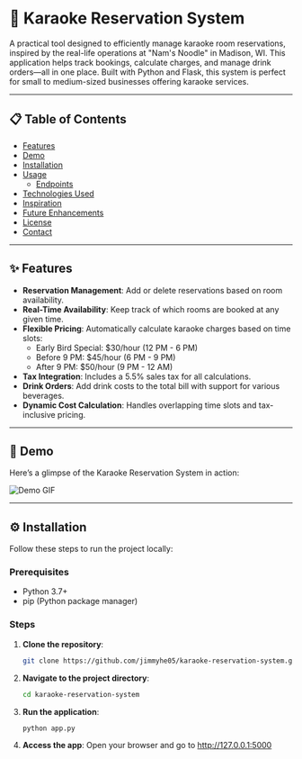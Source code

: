 # 🎤 Karaoke Reservation System

A practical tool designed to efficiently manage karaoke room reservations, inspired by the real-life operations at "Nam's Noodle" in Madison, WI. This application helps track bookings, calculate charges, and manage drink orders—all in one place. Built with Python and Flask, this system is perfect for small to medium-sized businesses offering karaoke services.

---

## 📋 Table of Contents

- [Features](#features)
- [Demo](#demo)
- [Installation](#installation)
- [Usage](#usage)
  - [Endpoints](#endpoints)
- [Technologies Used](#technologies-used)
- [Inspiration](#inspiration)
- [Future Enhancements](#future-enhancements)
- [License](#license)
- [Contact](#contact)

---

## ✨ Features

- **Reservation Management**: Add or delete reservations based on room availability.
- **Real-Time Availability**: Keep track of which rooms are booked at any given time.
- **Flexible Pricing**: Automatically calculate karaoke charges based on time slots:
  - Early Bird Special: $30/hour (12 PM - 6 PM)
  - Before 9 PM: $45/hour (6 PM - 9 PM)
  - After 9 PM: $50/hour (9 PM - 12 AM)
- **Tax Integration**: Includes a 5.5% sales tax for all calculations.
- **Drink Orders**: Add drink costs to the total bill with support for various beverages.
- **Dynamic Cost Calculation**: Handles overlapping time slots and tax-inclusive pricing.

---

## 🎥 Demo

Here’s a glimpse of the Karaoke Reservation System in action:

![Demo GIF](demo.gif)  
<!-- *(If the GIF isn’t loading, check out the [live demo](#))* -->

---

## ⚙️ Installation

Follow these steps to run the project locally:

### Prerequisites
- Python 3.7+
- pip (Python package manager)

### Steps

1. **Clone the repository**:
   ```bash
   git clone https://github.com/jimmyhe05/karaoke-reservation-system.git
2. **Navigate to the project directory**:
   ```bash
   cd karaoke-reservation-system
4. **Run the application**:
   ```bash
   python app.py
6. **Access the app**:
   Open your browser and go to http://127.0.0.1:5000
   
